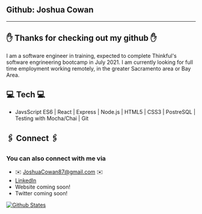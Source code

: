 ## Github: Joshua Cowan
____________________________________________________________________________________________________________________________________________________________________

## ✋ Thanks for checking out my github ✋
I am a software engineer in training, expected to complete Thinkful's software engrineering bootcamp in July 2021. I am currently looking for full time employment  working remotely, in the greater Sacramento area or Bay Area.


## 💻  Tech 💻
- JavsScript ES6 | React | Express | Node.js | HTML5 | CSS3 | PostreSQL | Testing with Mocha/Chai | Git


## 🖇️  Connect 🖇️

### You can also connect with me via
- ✉️ [JoshuaCowan87@gmail.com](JoshuaCowan87@gmail.com) ✉️
- [LinkedIn](https://www.linkedin.com/in/joshua-cowan-abc/)
- Website coming soon!
- Twitter coming soon!


[![Github States](https://github-readme-stats.vercel.app/api?username=JoshuaCowan87&theme=tokyonight&?count_private=true&hide=stars)](https://github.com/JoshuaCowan87/github-readme-stats)
